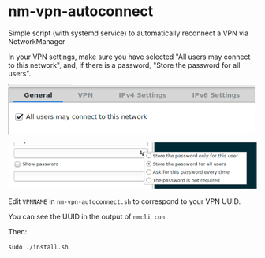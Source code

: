 # nm-vpn-autoconnect
Simple script (with systemd service) to automatically reconnect a VPN via NetworkManager

In your VPN settings, make sure you have selected "All users may connect to this network", and, if there is a password, "Store the password for all users".

![All users may connect to this network](readme-all-users.png)

![Store the password for all users](readme-store-password.png)

Edit `VPNNAME` in `nm-vpn-autoconnect.sh` to correspond to your VPN UUID.

You can see the UUID in the output of `nmcli con`.

Then:

    sudo ./install.sh
